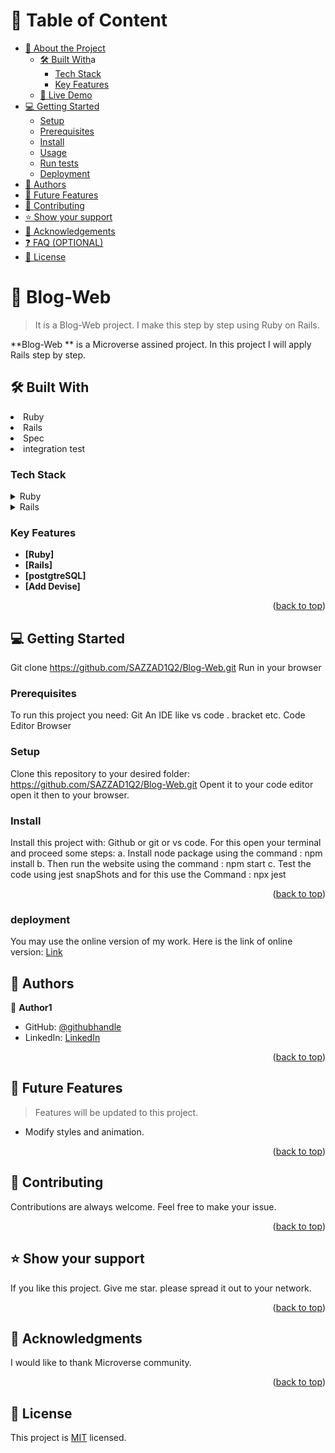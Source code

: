 



# 📗 Table of Content

- [📖 About the Project](#about-project)
  - [🛠 Built With](#built-with)a
    - [Tech Stack](#tech-stack)
    - [Key Features](#key-features)
  - [🚀 Live Demo](#live-demo)
- [💻 Getting Started](#getting-started)
  - [Setup](#setup)
  - [Prerequisites](#prerequisites)
  - [Install](#install)
  - [Usage](#usage)
  - [Run tests](#run-tests)
  - [Deployment](#triangular_flag_on_post-deployment)
- [👥 Authors](#authors)
- [🔭 Future Features](#future-features)
- [🤝 Contributing](#contributing)
- [⭐️ Show your support](#support)
- [🙏 Acknowledgements](#acknowledgements)
- [❓ FAQ (OPTIONAL)](#faq)
- [📝 License](#license)



# 📖  Blog-Web <a name="Blog-Web"></a>

> It is a Blog-Web project. I make this step by step using Ruby on Rails.

**Blog-Web ** is a Microverse assined project. In this project I will apply Rails step by step.

## 🛠 Built With <a name="built-with"></a>
<li>Ruby</li>
<li>Rails</li>
<li>Spec</li>
<li>integration test</li>

### Tech Stack <a name="tech-stack"></a>


<details>
  <summary>Ruby</summary>
  <ul>
    <li><a href="https://reactjs.org/">Ruby</a></li>
  </ul>
</details>

<details>
  <summary>Rails</summary>
  <ul>
    <li><a href="https://expressjs.com/">Rails</a></li>
  </ul>
</details>


<!-- Feature -->

### Key Features <a name="key-features"></a>



- **[Ruby]**
- **[Rails]**
- **[postgtreSQL]**
- **[Add Devise]**

<p align="right">(<a href="#readme-top">back to top</a>)</p>

<!-- GETTING STARTED -->

## 💻 Getting Started <a name="getting-started"></a>

Git clone https://github.com/SAZZAD1Q2/Blog-Web.git
Run in your browser

### Prerequisites

To run this project you need:
Git
An IDE like vs code . bracket etc.
Code Editor
Browser

### Setup

Clone this repository to your desired folder: https://github.com/SAZZAD1Q2/Blog-Web.git
Opent it to your code editor
open it then to your browser.


### Install

Install this project with:
Github or git or vs code. For this open your terminal and proceed some steps:
a. Install node package using the command : npm install
b. Then run the website using the command : npm start
c. Test the code using jest snapShots and for this use the Command : npx jest

<p align="right">(<a href="#readme-top">back to top</a>)</p>

### deployment

You may use the online version of my work. Here is the link of online version: [Link]()

<!-- AUTHORS -->

## 👥 Authors <a name="authors"></a>


👤 **Author1**

- GitHub: [@githubhandle](https://github.com/SAZZAD1Q2/Blog-Web.git)
- LinkedIn: [LinkedIn](https://www.linkedin.com/in/sazzad3y/)

<p align="right">(<a href="#readme-top">back to top</a>)</p>

<!-- FUTURE FEATURES -->

## 🔭 Future Features <a name="future-features"></a>

> Features will be updated to this project.

- Modify styles and animation.

<p align="right">(<a href="#readme-top">back to top</a>)</p>

<!-- CONTRIBUTING -->

## 🤝 Contributing <a name="contributing"></a>
Contributions are always welcome. Feel free to make your issue.

<p align="right">(<a href="#readme-top">back to top</a>)</p>

<!-- SUPPORT -->

## ⭐️ Show your support <a name="support"></a>
If you like this project. Give me star. please spread it out to your network.

<p align="right">(<a href="#readme-top">back to top</a>)</p>

<!-- ACKNOWLEDGEMENTS -->

## 🙏 Acknowledgments <a name="acknowledgements"></a>
I would like to thank Microverse community.

<p align="right">(<a href="#readme-top">back to top</a>)</p>

## 📝 License <a name="LICENSE"></a>

This project is [MIT](./LICENSE) licensed.


